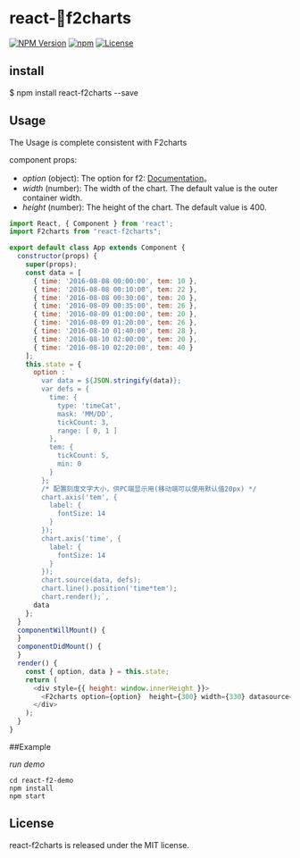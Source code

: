 # react-f2charts

[![NPM Version](https://img.shields.io/npm/v/react-f2charts.svg?style=flat)](https://www.npmjs.org/package/react-f2charts)
  [![npm](https://img.shields.io/npm/dm/react-f2charts.svg?style=flat)](https://www.npmjs.org/package/react-f2charts)
  [![License](http://img.shields.io/npm/l/react-f2charts.svg?style=flat)](https://raw.githubusercontent.com/becarchal/react-f2charts/master/LICENSE.md)
  
## install

$ npm install react-f2charts --save

## Usage

The Usage is complete consistent with F2charts

component props:

* *option* (object): The option for f2: [Documentation](https://antv.alipay.com/zh-cn/f2/3.x/index.html)。 
* *width* (number): The width of the chart. The default value is the outer container width. 
* *height* (number): The height of the chart. The default value is 400. 


```js
import React, { Component } from 'react';
import F2charts from "react-f2charts";

export default class App extends Component {
  constructor(props) {
    super(props);
    const data = [
      { time: '2016-08-08 00:00:00', tem: 10 },
      { time: '2016-08-08 00:10:00', tem: 22 },
      { time: '2016-08-08 00:30:00', tem: 20 },
      { time: '2016-08-09 00:35:00', tem: 26 },
      { time: '2016-08-09 01:00:00', tem: 20 },
      { time: '2016-08-09 01:20:00', tem: 26 },
      { time: '2016-08-10 01:40:00', tem: 28 },
      { time: '2016-08-10 02:00:00', tem: 20 },
      { time: '2016-08-10 02:20:00', tem: 40 }
    ];
    this.state = {
      option : `
        var data = ${JSON.stringify(data)};
        var defs = {
          time: {
            type: 'timeCat',
            mask: 'MM/DD',
            tickCount: 3,
            range: [ 0, 1 ]
          },
          tem: {
            tickCount: 5,
            min: 0
          }
        };
        /* 配置刻度文字大小，供PC端显示用(移动端可以使用默认值20px) */
        chart.axis('tem', {
          label: {
            fontSize: 14
          }
        });
        chart.axis('time', {
          label: {
            fontSize: 14
          }
        });
        chart.source(data, defs);
        chart.line().position('time*tem');
        chart.render();`,
      data
    };
  }
  componentWillMount() {
  }
  componentDidMount() {
  }
  render() {
    const { option, data } = this.state;
    return (
      <div style={{ height: window.innerHeight }}>
        <F2charts option={option}  height={300} width={330} datasource={data}/>
      </div>
    );
  }
}

```



##Example

*run demo*

```
cd react-f2-demo
npm install
npm start
```

## License

react-f2charts is released under the MIT license.

